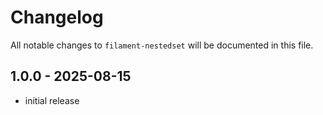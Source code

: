 # Changelog

All notable changes to `filament-nestedset` will be documented in this file.

## 1.0.0 - 2025-08-15

- initial release
